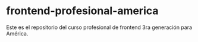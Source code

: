 frontend-profesional-america
============================

Este es el repositorio del curso profesional de frontend 3ra generación para América.
